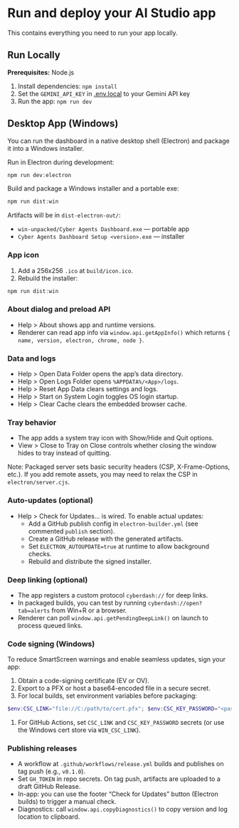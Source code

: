 # Run and deploy your AI Studio app

This contains everything you need to run your app locally.

## Run Locally

**Prerequisites:** Node.js

1. Install dependencies:
   `npm install`
2. Set the `GEMINI_API_KEY` in [.env.local](.env.local) to your Gemini API key
3. Run the app:
   `npm run dev`

## Desktop App (Windows)

You can run the dashboard in a native desktop shell (Electron) and package it into a Windows installer.

Run in Electron during development:

```powershell
npm run dev:electron
```

Build and package a Windows installer and a portable exe:

```powershell
npm run dist:win
```

Artifacts will be in `dist-electron-out/`:

- `win-unpacked/Cyber Agents Dashboard.exe` — portable app
- `Cyber Agents Dashboard Setup <version>.exe` — installer

### App icon

1. Add a 256x256 `.ico` at `build/icon.ico`.
2. Rebuild the installer:

```powershell
npm run dist:win
```

### About dialog and preload API

- Help > About shows app and runtime versions.
- Renderer can read app info via `window.api.getAppInfo()` which returns `{ name, version, electron, chrome, node }`.

### Data and logs

- Help > Open Data Folder opens the app’s data directory.
- Help > Open Logs Folder opens `%APPDATA%/<App>/logs`.
- Help > Reset App Data clears settings and logs.
- Help > Start on System Login toggles OS login startup.
- Help > Clear Cache clears the embedded browser cache.

### Tray behavior

- The app adds a system tray icon with Show/Hide and Quit options.
- View > Close to Tray on Close controls whether closing the window hides to tray instead of quitting.

Note: Packaged server sets basic security headers (CSP, X-Frame-Options, etc.). If you add remote assets, you may need to relax the CSP in `electron/server.cjs`.

### Auto-updates (optional)

- Help > Check for Updates… is wired. To enable actual updates:
  - Add a GitHub publish config in `electron-builder.yml` (see commented `publish` section).
  - Create a GitHub release with the generated artifacts.
  - Set `ELECTRON_AUTOUPDATE=true` at runtime to allow background checks.
  - Rebuild and distribute the signed installer.

### Deep linking (optional)

- The app registers a custom protocol `cyberdash://` for deep links.
- In packaged builds, you can test by running `cyberdash://open?tab=alerts` from Win+R or a browser.
- Renderer can poll `window.api.getPendingDeepLink()` on launch to process queued links.

### Code signing (Windows)

To reduce SmartScreen warnings and enable seamless updates, sign your app:

1. Obtain a code-signing certificate (EV or OV).
2. Export to a PFX or host a base64-encoded file in a secure secret.
3. For local builds, set environment variables before packaging:

```powershell
$env:CSC_LINK="file://C:/path/to/cert.pfx"; $env:CSC_KEY_PASSWORD="<password>"; npm run dist:win
```

1. For GitHub Actions, set `CSC_LINK` and `CSC_KEY_PASSWORD` secrets (or use the Windows cert store via `WIN_CSC_LINK`).

### Publishing releases

- A workflow at `.github/workflows/release.yml` builds and publishes on tag push (e.g., `v0.1.0`).
- Set `GH_TOKEN` in repo secrets. On tag push, artifacts are uploaded to a draft GitHub Release.
- In-app: you can use the footer “Check for Updates” button (Electron builds) to trigger a manual check.
- Diagnostics: call `window.api.copyDiagnostics()` to copy version and log location to clipboard.
